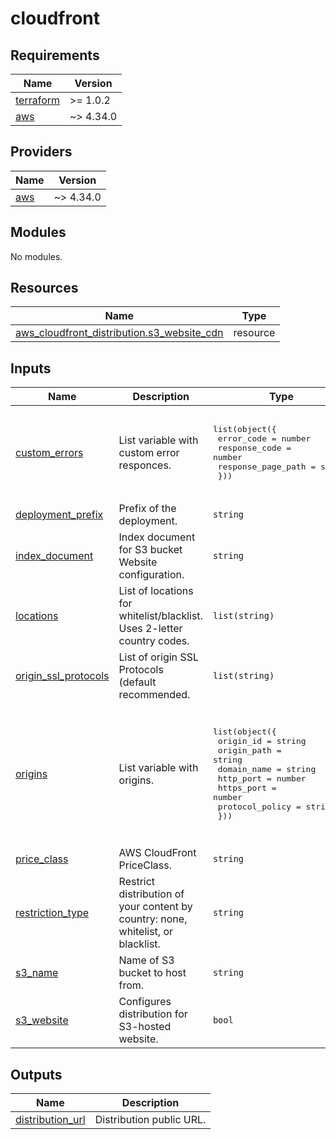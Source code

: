 # cloudfront

<!-- BEGINNING OF PRE-COMMIT-TERRAFORM DOCS HOOK -->
## Requirements

| Name | Version |
|------|---------|
| <a name="requirement_terraform"></a> [terraform](#requirement\_terraform) | >= 1.0.2 |
| <a name="requirement_aws"></a> [aws](#requirement\_aws) | ~> 4.34.0 |

## Providers

| Name | Version |
|------|---------|
| <a name="provider_aws"></a> [aws](#provider\_aws) | ~> 4.34.0 |

## Modules

No modules.

## Resources

| Name | Type |
|------|------|
| [aws_cloudfront_distribution.s3_website_cdn](https://registry.terraform.io/providers/hashicorp/aws/latest/docs/resources/cloudfront_distribution) | resource |

## Inputs

| Name | Description | Type | Default | Required |
|------|-------------|------|---------|:--------:|
| <a name="input_custom_errors"></a> [custom\_errors](#input\_custom\_errors) | List variable with custom error responces. | <pre>list(object({<br>    error_code         = number<br>    response_code      = number<br>    response_page_path = string<br>  }))</pre> | <pre>[<br>  {<br>    "error_code": 404,<br>    "response_code": 200,<br>    "response_page_path": "index.html"<br>  }<br>]</pre> | no |
| <a name="input_deployment_prefix"></a> [deployment\_prefix](#input\_deployment\_prefix) | Prefix of the deployment. | `string` | `"terraform"` | no |
| <a name="input_index_document"></a> [index\_document](#input\_index\_document) | Index document for S3 bucket Website configuration. | `string` | `"index.html"` | no |
| <a name="input_locations"></a> [locations](#input\_locations) | List of locations for whitelist/blacklist. Uses 2-letter country codes. | `list(string)` | `[]` | no |
| <a name="input_origin_ssl_protocols"></a> [origin\_ssl\_protocols](#input\_origin\_ssl\_protocols) | List of origin SSL Protocols (default recommended. | `list(string)` | <pre>[<br>  "TLSv1.2"<br>]</pre> | no |
| <a name="input_origins"></a> [origins](#input\_origins) | List variable with origins. | <pre>list(object({<br>    origin_id       = string<br>    origin_path     = string<br>    domain_name     = string<br>    http_port       = number<br>    https_port      = number<br>    protocol_policy = string<br>  }))</pre> | <pre>[<br>  {<br>    "domain_name": "default.com",<br>    "http_port": 80,<br>    "https_port": 443,<br>    "origin_id": "default",<br>    "origin_path": "/origin/*",<br>    "protocol_policy": "match-viewer"<br>  }<br>]</pre> | no |
| <a name="input_price_class"></a> [price\_class](#input\_price\_class) | AWS CloudFront PriceClass. | `string` | `"PriceClass_All"` | no |
| <a name="input_restriction_type"></a> [restriction\_type](#input\_restriction\_type) | Restrict distribution of your content by country: none, whitelist, or blacklist. | `string` | `"none"` | no |
| <a name="input_s3_name"></a> [s3\_name](#input\_s3\_name) | Name of S3 bucket to host from. | `string` | n/a | yes |
| <a name="input_s3_website"></a> [s3\_website](#input\_s3\_website) | Configures distribution for S3-hosted website. | `bool` | `true` | no |

## Outputs

| Name | Description |
|------|-------------|
| <a name="output_distribution_url"></a> [distribution\_url](#output\_distribution\_url) | Distribution public URL. |
<!-- END OF PRE-COMMIT-TERRAFORM DOCS HOOK -->

